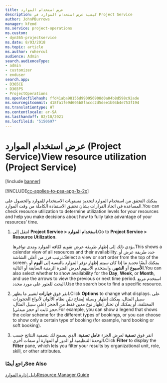```yaml
---
title: عرض استخدام الموارد
description: كيفية عرض استخدام الموارد في Project Service
author: JohnPBurrows
manager: kfend
ms.service: project-operations
ms.custom:
- dyn365-projectservice
ms.date: 8/03/2018
ms.topic: article
ms.author: ruhercul
audience: Admin
search.audienceType:
- admin
- customizer
- enduser
search.app:
- D365CE
- D365PS
- ProjectOperations
ms.openlocfilehash: ffd41aba98156d990956908d0a04b8d598c92ade
ms.sourcegitcommit: 418fa1fe9d605b8faccc2d5dee1b04b4e753f194
ms.translationtype: HT
ms.contentlocale: ar-SA
ms.lasthandoff: 02/10/2021
ms.locfileid: "5150697"
---
```

# <a name="view-resource-utilization-project-service"></a><span data-ttu-id="0d3b0-103">عرض استخدام الموارد (Project Service)</span><span class="sxs-lookup"><span data-stu-id="0d3b0-103">View resource utilization (Project Service)</span></span>

[!include [banner](../includes/psa-now-project-operations.md)]

[!INCLUDE[cc-applies-to-psa-app-1x-2x](../includes/cc-applies-to-psa-app-1x-2x.md)]

<span data-ttu-id="0d3b0-104">يمكنك التحقق من استخدام الموارد لتحديد مستويات الاستخدام للموارد والحصول على المساعدة في اتخاذ القرارات بشأن تحقيق الاستفادة الكاملة من وقت الموارد.</span><span class="sxs-lookup"><span data-stu-id="0d3b0-104">You can check resource utilization to determine utilization levels for your resources and help you make decisions about how to fully take advantage of your resources’ time.</span></span>  
  
1. <span data-ttu-id="0d3b0-105">انتقل إلى **Project Service > استخدام الموارد‬**.</span><span class="sxs-lookup"><span data-stu-id="0d3b0-105">Go to **Project Service > Resource Utilization**.</span></span> 

     <span data-ttu-id="0d3b0-106">يؤدي ذلك إلى إظهار طريقة عرض تقويم لكافة الموارد ومدى توافرها.</span><span class="sxs-lookup"><span data-stu-id="0d3b0-106">This shows a calendar view of all resources and their availability.</span></span> <span data-ttu-id="0d3b0-107">حدد طريقة عرض أو ترتيب فرز من أعلى الشاشة.</span><span class="sxs-lookup"><span data-stu-id="0d3b0-107">Select a view or sort order from the top of the screen.</span></span> <span data-ttu-id="0d3b0-108">يمكنك أيضًا تحديد ما إذا كان سيتم إظهار توفر الموارد بالنسبة إلى **اليوم** أو **الأسبوع** أو **الشهر**، واستخدم الأسهم لعرض الفترة الزمنية السابقة أو التالية.</span><span class="sxs-lookup"><span data-stu-id="0d3b0-108">You can also select whether to show availability for the **Day**, **Week**, or **Month**, and use the arrows to view the previous or next time period.</span></span> <span data-ttu-id="0d3b0-109">استخدم مربع البحث للعثور على مورد محدد.</span><span class="sxs-lookup"><span data-stu-id="0d3b0-109">Use the search box to find a specific resource.</span></span>      
  
2. <span data-ttu-id="0d3b0-110">انقر فوق **خيارات** لتغيير ما يظهر.</span><span class="sxs-lookup"><span data-stu-id="0d3b0-110">Click **Options** to change what displays.</span></span> <span data-ttu-id="0d3b0-111">على سبيل المثال، يمكنك إظهار وسيلة إيضاح تبيّن نظام الألوان لأنواع الحجوزات المختلفة، أو يمكنك أن تختار إظهار نوع معين فقط من الحجز (على سبيل المثال، حجز ثابت أو حجز مبدئي).</span><span class="sxs-lookup"><span data-stu-id="0d3b0-111">For example, you can show a legend that shows the color scheme for the different types of bookings, or you can choose to show only a certain type of booking (for example, hard booking or soft booking).</span></span>  

3. <span data-ttu-id="0d3b0-112">انقر فوق **تصفية** لعرض الجزء **عامل تصفية**، الذي يسمح لك بتصفية النتائج حسب الوحدة التنظيمية أو الدور أو المهارة أو سمات أخرى.</span><span class="sxs-lookup"><span data-stu-id="0d3b0-112">Click **Filter** to display the **Filter** pane, which lets you filter your results by organizational unit, role, skill, or other attributes.</span></span>  
  
### <a name="see-also"></a><span data-ttu-id="0d3b0-113">راجع أيضًا</span><span class="sxs-lookup"><span data-stu-id="0d3b0-113">See Also</span></span>  
 [<span data-ttu-id="0d3b0-114">دليل إدارة الموارد</span><span class="sxs-lookup"><span data-stu-id="0d3b0-114">Resource Manager Guide</span></span>](../psa/resource-manager-guide.md)
